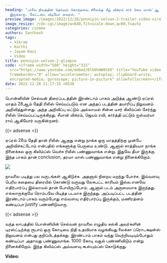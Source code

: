 ```yaml
---
heading: "பாலை நிலத்தின் தெய்வம் கொற்றவை சிலைக்கு கீழ் விக்ரம் சார் செம மாஸ்'ஆ
  இருக்காரு. லேட்டஸ்ட் வீடியோ வைரல். "
preview_image: /images/2022/12/28/ponniyin-selvan-2-trailer-video-viral-1-.jpg
image_resize: /cdn-cgi/image/w=640,fit=scale-down,q=80,f=auto
categories: cinema
authors: Santhosh
tags:
  - Vikram
  - Karthi
  - Jayam Ravi
  - Video
title: ponniyin-selvan-2-glimpse
code: <iframe width="560" height="315"
  src="https://www.youtube.com/embed/0lb9hHW9SX0" title="YouTube video player"
  frameborder="0" allow="accelerometer; autoplay; clipboard-write;
  encrypted-media; gyroscope; picture-in-picture" allowfullscreen></iframe>
date: 2022-12-28 21:17:15 +0530
---
```

பொன்னியின் செல்வன் திரைப்படத்தின் இரண்டாம் பாகம் அடுத்த ஆண்டு ஏப்ரல் மாதம் 28ஆம் தேதி ரிலீஸ் செய்யப்படும் என அந்தப் படத்தின் தயாரிப்பு நிறுவனம் அறிவித்துள்ளது. அந்த அறிவிப்பு மட்டும் அல்லாமல் சின்ன டீசர் கிலிம்ப்ஸ் சேர்ந்து ரிலீஸ் செய்யப்பட்டிருக்கிறது. சீயான் விக்ரம், ஜெயம் ரவி, கார்த்தி மட்டும் ஐஸ்வர்யா ராய் ஆகியோர் வருகின்றனர்.

{{< adsense >}}

ஏப்ரல் 28ம் தேதி தான் ரிலீஸ் ஆகுது என்று நாங்க ஒரு மாதத்திற்கு முன்பே அறிவிச்சுட்டோம் என்பதில் எங்களுக்கு பெருமை உண்டு. ஆனால் சாத்தியமா நாங்க நினைக்கல ஒரு கிலிம்ப்ஸ் வெச்சு ரிலீஸ் பண்ணுவாங்க என்று. இதுவே தீயா இருக்கு. இந்த பாகம் தான் conclusion, தரமா மாஸ் பண்ணுவாங்க என்று நினைக்கிறோம்.

![](/images/2022/12/28/ponniyin-selvan-2-trailer-video-viral-2-.jpg)

நாவலை படித்து பல வருடங்கள் ஆகிடுச்சு. அதனால் நிறைய மறந்து போச்சு. இவ்வளவு பெரிய கதையை திரையில் கொண்டு வருவது லேசுபட்ட காரியம் இல்ல.எனவே எதிர்பார்ப்பு இல்லாமல் தான் போயிருப்போம். ஆனால் படம் அருமையாக இருந்தது. எல்லாருக்குமே ரொம்பவே பிடித்த படமாக இருந்தது. அப்படிப்பட்ட படத்தின் இரண்டாம் பாகம் வரும்போது எவ்வளவு எதிர்பார்ப்பு இருக்கும், மணிரத்னம் கண்டிப்பா justify பண்ணிடுவாரு.

{{< adsense >}}

வந்த லாபத்தில் பொன்னியின் செல்வன் நாவலை எழுதிய கல்கி அவர்களின் டிரஸ்ட்டிற்க்கு ரூபாய் ஒரு கோடியை நிதி உதவியாக வழங்கியது லைக்கா ப்ரொடக்ஷன்ஸ் நிறுவனம் என்பது குறிப்பிடத்தக்கது. இரண்டாம் பாகம் வந்து வெற்றியடியும்போதும் கண்டிப்பா அதாவது பண்ணுவாங்க. 1000 கோடி வசூல் பண்ணிவிடும் என்று நினைக்கிறோம். இந்த கிலிம்ப்ஸ் அவ்வளவு கூஸ்பும்ப்ஸ் கொடுக்குது.

**V﻿ideo:**